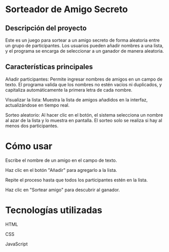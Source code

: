 # Sorteador de Amigo Secreto
## Descripción del proyecto
Este es un juego para sortear a un amigo secreto de forma aleatoria entre un grupo de participantes. Los usuarios pueden añadir nombres a una lista, y el programa se encarga de seleccionar a un ganador de manera aleatoria.

## Características principales
Añadir participantes: Permite ingresar nombres de amigos en un campo de texto. El programa valida que los nombres no estén vacíos ni duplicados, y capitaliza automáticamente la primera letra de cada nombre.

Visualizar la lista: Muestra la lista de amigos añadidos en la interfaz, actualizándose en tiempo real.

Sorteo aleatorio: Al hacer clic en el botón, el sistema selecciona un nombre al azar de la lista y lo muestra en pantalla. El sorteo solo se realiza si hay al menos dos participantes.

# Cómo usar
Escribe el nombre de un amigo en el campo de texto.

Haz clic en el botón "Añadir" para agregarlo a la lista.

Repite el proceso hasta que todos los participantes estén en la lista.

Haz clic en "Sortear amigo" para descubrir al ganador.

# Tecnologías utilizadas
HTML

CSS

JavaScript